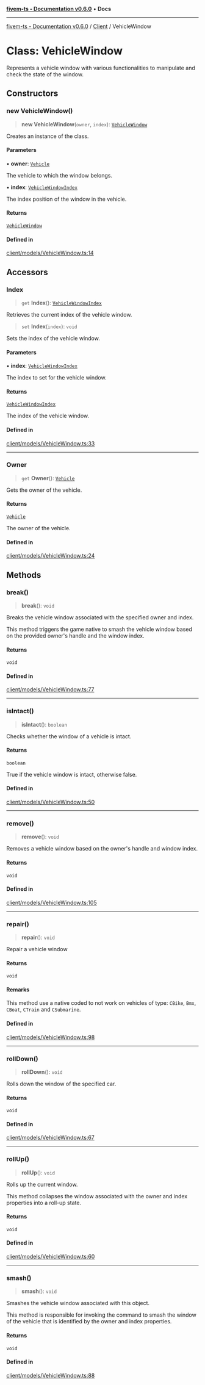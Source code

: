 [**fivem-ts - Documentation v0.6.0**](../../../README.md) • **Docs**

***

[fivem-ts - Documentation v0.6.0](../../../README.md) / [Client](../README.md) / VehicleWindow

# Class: VehicleWindow

Represents a vehicle window with various functionalities to manipulate and check the state of the window.

## Constructors

### new VehicleWindow()

> **new VehicleWindow**(`owner`, `index`): [`VehicleWindow`](VehicleWindow.md)

Creates an instance of the class.

#### Parameters

• **owner**: [`Vehicle`](Vehicle.md)

The vehicle to which the window belongs.

• **index**: [`VehicleWindowIndex`](../../Shared/enumerations/VehicleWindowIndex.md)

The index position of the window in the vehicle.

#### Returns

[`VehicleWindow`](VehicleWindow.md)

#### Defined in

[client/models/VehicleWindow.ts:14](https://github.com/Purpose-Dev/fivem-ts/blob/main/src/client/models/VehicleWindow.ts#L14)

## Accessors

### Index

> `get` **Index**(): [`VehicleWindowIndex`](../../Shared/enumerations/VehicleWindowIndex.md)

Retrieves the current index of the vehicle window.

> `set` **Index**(`index`): `void`

Sets the index of the vehicle window.

#### Parameters

• **index**: [`VehicleWindowIndex`](../../Shared/enumerations/VehicleWindowIndex.md)

The index to set for the vehicle window.

#### Returns

[`VehicleWindowIndex`](../../Shared/enumerations/VehicleWindowIndex.md)

The index of the vehicle window.

#### Defined in

[client/models/VehicleWindow.ts:33](https://github.com/Purpose-Dev/fivem-ts/blob/main/src/client/models/VehicleWindow.ts#L33)

***

### Owner

> `get` **Owner**(): [`Vehicle`](Vehicle.md)

Gets the owner of the vehicle.

#### Returns

[`Vehicle`](Vehicle.md)

The owner of the vehicle.

#### Defined in

[client/models/VehicleWindow.ts:24](https://github.com/Purpose-Dev/fivem-ts/blob/main/src/client/models/VehicleWindow.ts#L24)

## Methods

### break()

> **break**(): `void`

Breaks the vehicle window associated with the specified owner and index.

This method triggers the game native to smash the vehicle window based on the provided owner's handle and the window index.

#### Returns

`void`

#### Defined in

[client/models/VehicleWindow.ts:77](https://github.com/Purpose-Dev/fivem-ts/blob/main/src/client/models/VehicleWindow.ts#L77)

***

### isIntact()

> **isIntact**(): `boolean`

Checks whether the window of a vehicle is intact.

#### Returns

`boolean`

True if the vehicle window is intact, otherwise false.

#### Defined in

[client/models/VehicleWindow.ts:50](https://github.com/Purpose-Dev/fivem-ts/blob/main/src/client/models/VehicleWindow.ts#L50)

***

### remove()

> **remove**(): `void`

Removes a vehicle window based on the owner's handle and window index.

#### Returns

`void`

#### Defined in

[client/models/VehicleWindow.ts:105](https://github.com/Purpose-Dev/fivem-ts/blob/main/src/client/models/VehicleWindow.ts#L105)

***

### repair()

> **repair**(): `void`

Repair a vehicle window

#### Returns

`void`

#### Remarks

This method use a native coded to not work on vehicles of type: `CBike`, `Bmx`, `CBoat`, `CTrain` and `CSubmarine`.

#### Defined in

[client/models/VehicleWindow.ts:98](https://github.com/Purpose-Dev/fivem-ts/blob/main/src/client/models/VehicleWindow.ts#L98)

***

### rollDown()

> **rollDown**(): `void`

Rolls down the window of the specified car.

#### Returns

`void`

#### Defined in

[client/models/VehicleWindow.ts:67](https://github.com/Purpose-Dev/fivem-ts/blob/main/src/client/models/VehicleWindow.ts#L67)

***

### rollUp()

> **rollUp**(): `void`

Rolls up the current window.

This method collapses the window associated with the
owner and index properties into a roll-up state.

#### Returns

`void`

#### Defined in

[client/models/VehicleWindow.ts:60](https://github.com/Purpose-Dev/fivem-ts/blob/main/src/client/models/VehicleWindow.ts#L60)

***

### smash()

> **smash**(): `void`

Smashes the vehicle window associated with this object.

This method is responsible for invoking the command to smash the window
of the vehicle that is identified by the owner and index properties.

#### Returns

`void`

#### Defined in

[client/models/VehicleWindow.ts:88](https://github.com/Purpose-Dev/fivem-ts/blob/main/src/client/models/VehicleWindow.ts#L88)
